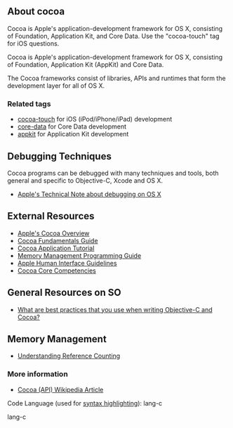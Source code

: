 ## About cocoa

Cocoa is Apple's application-development framework for OS X, consisting of Foundation, Application Kit, and Core Data. Use the "cocoa-touch" tag for iOS questions.

Cocoa is Apple's application-development framework for OS X, consisting of Foundation, Application Kit (AppKit) and Core Data.

The Cocoa frameworks consist of libraries, APIs and runtimes that form the development layer for all of OS X.

### Related tags

*   [cocoa-touch](http://stackoverflow.com/questions/tagged/cocoa-touch "show questions tagged 'cocoa-touch'") for iOS (iPod/iPhone/iPad) development
*   [core-data](http://stackoverflow.com/questions/tagged/core-data "show questions tagged 'core-data'") for Core Data development
*   [appkit](http://stackoverflow.com/questions/tagged/appkit "show questions tagged 'appkit'") for Application Kit development

## Debugging Techniques

Cocoa programs can be debugged with many techniques and tools, both general and specific to Objective-C, Xcode and OS X.

*   [Apple's Technical Note about debugging on OS X](https://developer.apple.com/library/mac/#technotes/tn2124/_index.html)

## External Resources

*   [Apple's Cocoa Overview](http://developer.apple.com/technologies/mac/cocoa.html)
*   [Cocoa Fundamentals Guide](http://developer.apple.com/library/mac/#documentation/Cocoa/Conceptual/CocoaFundamentals/Introduction/Introduction.html%23//apple_ref/doc/uid/TP40002974)
*   [Cocoa Application Tutorial](http://developer.apple.com/mac/library/documentation/Cocoa/Conceptual/ObjCTutorial/01Introduction/01Introduction.html)
*   [Memory Management Programming Guide](http://developer.apple.com/mac/library/documentation/cocoa/Conceptual/MemoryMgmt/MemoryMgmt.html)
*   [Apple Human Interface Guidelines](http://developer.apple.com/Mac/library/documentation/UserExperience/Conceptual/AppleHIGuidelines/XHIGIntro/XHIGIntro.html)
*   [Cocoa Core Competencies](http://developer.apple.com/library/mac/#documentation/General/Conceptual/DevPedia-CocoaCore/)

## General Resources on SO

*   [What are best practices that you use when writing Objective-C and Cocoa?](http://stackoverflow.com/questions/155964/what-are-best-practices-that-you-use-when-writing-objective-c-and-cocoa)

## Memory Management

*   [Understanding Reference Counting](http://stackoverflow.com/questions/6578/understanding-reference-counting-with-cocoa-objective-c)

### More information

*   [Cocoa (API) Wikipedia Article](http://en.wikipedia.org/wiki/Cocoa_%28API%29)

Code Language (used for [syntax highlighting](http://google-code-prettify.googlecode.com/svn/trunk/README.html)): lang-c

  lang-c